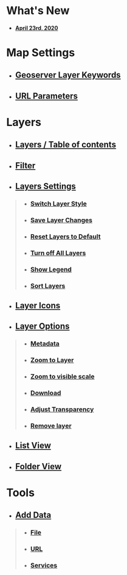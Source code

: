 # What's New
*  #### [April 23rd, 2020](WhatsNew/2020-04-23)

# Map Settings
*  ## [Geoserver Layer Keywords](Map/GeoserverKeywords)
*  ## [URL Parameters](Map/URLParameters)

# Layers
* ## [Layers / Table of contents](Layers#layers--table-of-contents)
* ## [Filter](Layers#filter)
* ## [Layers Settings](Layers#layers---settings)
> * ### [Switch Layer Style](Layers#switch-layer-style)
> * ### [Save Layer Changes](Layers#save-layer-changes)
> * ### [Reset Layers to Default](Layers#reset-layers-to-default)
> * ### [Turn off All Layers](Layers#turn-off-all-layers)
> * ### [Show Legend](Layers#show-legend)
> * ### [Sort Layers](Layers#sort-layers)
* ## [Layer Icons](Layers#layer-icons)
* ## [Layer Options](Layers#layer-options)
> * ### [Metadata](Layers#metadata)
> * ### [Zoom to Layer](Layers#zoom-to-layer)
> * ### [Zoom to visible scale](Layers#zoom-to-visible-scale)
> * ### [Download](Layers#download)
> * ### [Adjust Transparency](Layers#adjust-transparency)
> * ### [Remove layer](Layers#remove-layer)
* ## [List View](Layers#list-view)
* ## [Folder View](Layers#folder-view)

# Tools
* ## [Add Data](Tools/AddData#to-add-data)
> * ### [File](Tools/AddData#to-add-file-data)
> * ### [URL](Tools/AddData#to-add-url-data)
> * ### [Services](Tools/AddData#to-add-services-data)
